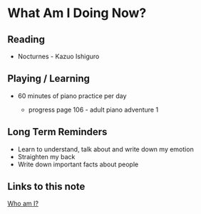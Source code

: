 # What Am I Doing Now?

## Reading

- Nocturnes - Kazuo Ishiguro

## Playing / Learning

- 60 minutes of piano practice per day

  - progress page 106 - adult piano adventure 1

## Long Term Reminders

- Learn to understand, talk about and write down my emotion
- Straighten my back
- Write down important facts about people

## Links to this note

[Who am I?](index.md)
